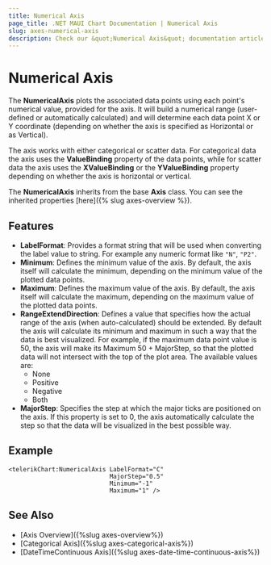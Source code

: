 ```yaml
---
title: Numerical Axis
page_title: .NET MAUI Chart Documentation | Numerical Axis
slug: axes-numerical-axis
description: Check our &quot;Numerical Axis&quot; documentation article for Telerik Chart for .NET MAUI.
---
```


# Numerical Axis

The **NumericalAxis** plots the associated data points using each point's numerical value, provided for the axis.  It will build a numerical range (user-defined or automatically calculated) and will determine each data point X or Y coordinate (depending on whether the axis is specified as Horizontal or as Vertical).

The axis works with either categorical or scatter data. For categorical data the axis uses the **ValueBinding** property of the data points, while for scatter data the axis uses the **XValueBinding** or the **YValueBinding** property depending on whether the axis is horizontal or vertical.

The **NumericalAxis** inherits from the base **Axis** class. You can see the inherited properties [here]({% slug axes-overview %}).

## Features

- **LabelFormat**: Provides a format string that will be used when converting the label value to string. For example any numeric format like `"N"`, `"P2"`.
- **Minimum**: Defines the minimum value of the axis. By default, the axis itself will calculate the minimum, depending on the minimum value of the plotted data points.
- **Maximum**: Defines the maximum value of the axis. By default, the axis itself will calculate the maximum, depending on the maximum value of the plotted data points.
- **RangeExtendDirection**: Defines a value that specifies how the actual range of the axis (when auto-calculated) should be extended. By default the axis will calculate its minimum and maximum in such a way that the data is best visualized. For example, if the maximum data point value is 50, the axis will make its Maximum 50 + MajorStep, so that the plotted data will not intersect with the top of the plot area. The available values are:
	- None
	- Positive
	- Negative
	- Both
- **MajorStep**: Specifies the step at which the major ticks are positioned on the axis. If this property is set to 0, the axis automatically calculate the step so that the data will be visualized in the best possible way.

## Example

```XAML
<telerikChart:NumericalAxis LabelFormat="C"
							MajorStep="0.5"
							Minimum="-1"
							Maximum="1" />
```

## See Also

- [Axis Overview]({%slug axes-overview%})
- [Categorical Axis]({%slug axes-categorical-axis%})
- [DateTimeContinuous Axis]({%slug axes-date-time-continuous-axis%})
